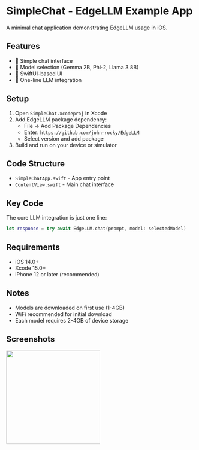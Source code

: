 # SimpleChat - EdgeLLM Example App

A minimal chat application demonstrating EdgeLLM usage in iOS.

## Features

- 💬 Simple chat interface
- 🔄 Model selection (Gemma 2B, Phi-2, Llama 3 8B)
- 📱 SwiftUI-based UI
- 🚀 One-line LLM integration

## Setup

1. Open `SimpleChat.xcodeproj` in Xcode
2. Add EdgeLLM package dependency:
   - File → Add Package Dependencies
   - Enter: `https://github.com/john-rocky/EdgeLLM`
   - Select version and add package
3. Build and run on your device or simulator

## Code Structure

- `SimpleChatApp.swift` - App entry point
- `ContentView.swift` - Main chat interface

## Key Code

The core LLM integration is just one line:

```swift
let response = try await EdgeLLM.chat(prompt, model: selectedModel)
```

## Requirements

- iOS 14.0+
- Xcode 15.0+
- iPhone 12 or later (recommended)

## Notes

- Models are downloaded on first use (1-4GB)
- WiFi recommended for initial download
- Each model requires 2-4GB of device storage

## Screenshots

<img src="screenshot.png" width="250">